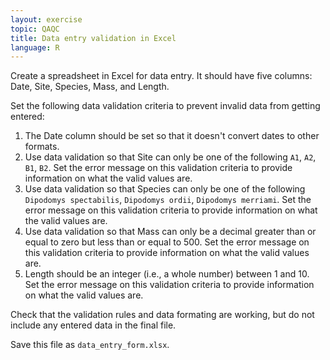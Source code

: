 ```yaml
---
layout: exercise
topic: QAQC
title: Data entry validation in Excel
language: R
---
```


Create a spreadsheet in Excel for data entry. It should have five columns: Date, Site, Species, Mass, and Length.

Set the following data validation criteria to prevent invalid data from getting entered:

1. The Date column should be set so that it doesn't convert dates to other formats.
2. Use data validation so that Site can only be one of the following `A1`, `A2`, `B1`, `B2`. Set the error message on this validation criteria to provide information on what the valid values are.
3. Use data validation so that Species can only be one of the following `Dipodomys spectabilis`, `Dipodomys ordii`, `Dipodomys merriami`. Set the error message on this validation criteria to provide information on what the valid values are.
4. Use data validation so that Mass can only be a decimal greater than or equal to zero but less than or equal to 500. Set the error message on this validation criteria to provide information on what the valid values are.
5. Length should be an integer (i.e., a whole number) between 1 and 10. Set the error message on this validation criteria to provide information on what the valid values are.

Check that the validation rules and data formating are working, but do not include any entered data in the final file.

Save this file as `data_entry_form.xlsx`.
